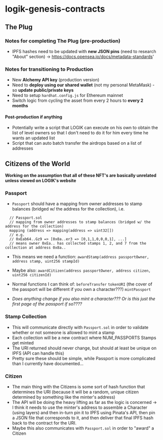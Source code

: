 # logik-genesis-contracts

## The Plug 

### Notes for completing The Plug (pre-production)
- IPFS hashes need to be updated with **new JSON pins** (need to research "About" section)
  -> https://docs.opensea.io/docs/metadata-standards'

### Notes for transitioning to Production
- New **Alchemy API key** (production version)
- Need to **deploy using our shared wallet** (not my personal MetaMask) - 
  so **update public/private keys**
- Need to setup `hardhat.config.js` for Ethereum mainnet 
- Switch logic from cycling the asset from every 2 hours to **every 2 months**

#### Post-production if anything
- Potentially write a script that LOGIK can execute on his own to obtain the list of
  level owners so that I don't need to do it for him every time he wants an updated list
- Script that can auto batch transfer the airdrops based on a list of addresses


## Citizens of the World
**Working on the assumption that all of these NFT's are basically unrelated unless viewed
on LOGIK's website**

### Passport
- `Passport` should have a mapping from owner addresses to stamp balances (bridged w/ the address 
for the collection), i.e. 
```
  // Passport.sol
  // mapping from owner addresses to stamp balances (bridged w/ the address for the collection)
  mapping (address => mapping(address => uint32[]) 
  // e.g.
  // 0xEab64..Gz9 => [0x8a..er3 => [0,1,1,0,0,0,1], ...]
  // means owner 0xEa.. has collected stamps 1, 2, and 7 from the collection at address 0x8a..
```
- This means we need a function: 
	`awardStamp(address passportOwner, address stamp, uint256 stampId)`

- Maybe also:
	`awardCitizen(address passportOwner, address citizen, uint256 citizenId)`

- Normal functions I can think of:
	`beforeTransfer`
	`tokenURI` (the cover of the passport will be different if you own a character???)
	`mintPassport`

- *Does anything change if you also mint a character??? Or is this just the first page
  of the passport if so????*

### Stamp Collection
- This will communicate directly with `Passport.sol` in order to validate whether or not 
  someone is allowed to mint a stamp
- Each collection will be a new contract where NUM_PASSPORTS Stamps get minted
- The URI returned should never change, but should at least be unique on IPFS (API can handle
  this)
- Pretty sure these should be simple, while Passport is more complicated than I currently have 
  documented...

### Citizen
- The main thing with the Citizens is some sort of hash function that determines the URI (because 
  it will be a random, unique citizen determined by something like the minter's address)
- The API will be doing the heavy lifting as far as the logic is concerned 
  -> I think it needs to use the minter's address to assemble a Character (using layers) 
     and then in-turn pin it to IPFS using Pinata's API, then pin a JSON file that corresponds
     to it, and then deliver that final IPFS hash back to the contract for the URI.
- Maybe this also communicates with `Passport.sol` in order to "award" a Citizen






















